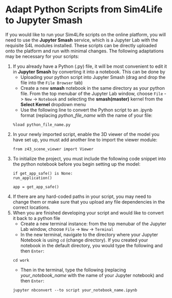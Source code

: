 # Adapt Python Scripts from Sim4Life to Jupyter Smash

If you would like to run your Sim4Life scripts on the online platform, you will need to use the **Jupyter Smash** service, which is a Jupyter Lab with the requisite S4L modules installed. These scripts can be directly uploaded onto the platform and run with minimal changes. The following adaptations may be necessary for your scripts:

1. If you already have a Python (.py) file, it will be most convenient to edit it in **Jupyter Smash** by converting it into a notebook. This can be done by 
    * Uploading your python script into Jupyter Smash (drag and drop the file into the ```File Browser``` tab)
    * Create a new **smash** notebook in the same directory as your python file. From the top menubar of the Jupyter Lab window, choose ```File``` -> ```New``` -> ```Notebook``` and selecting the **smash(master)** kernel from the **Select Kernel** dropdown menu
    * Use the following line to convert the Python script to an .ipynb format (replacing *python_file_name* with the name of your file: 
    ```
    %load python_file_name.py
    ```
2. In your newly imported script, enable the 3D viewer of the model you have set up, you must add another line to import the viewer module: 
    ```
    from z43_scene_viewer import Viewer
    ```
3. To initialize the project, you must include the following code snippet into the python notebook before you begin setting up the model: 
    ```
    if get_app_safe() is None:
    run_application()
    
    app = get_app_safe()
    ```
4. If there are any hard-coded paths in your script, you may need to change them or make sure that you upload any file dependencies in the correct locations. 
5. When you are finished developing your script and would like to convert it back to a python file
    * Create a new terminal instance: from the top menubar of the Jupyter Lab window, choose ```File``` -> ```New``` -> ```Terminal```
    * In the new terminal, navigate to the directory where your Jupyter Notebook is using ``cd`` (change directory). If you created your notebook in the default directory, you would type the following and then ```Enter```: 
    ```
    cd work
    ```
    * Then in the terminal, type the following (replacing *your_notebook_name* with the name of your Jupyter notebook) and then ```Enter```:
    ```
    jupyter nbconvert --to script your_notebook_name.ipynb
    ```
    

